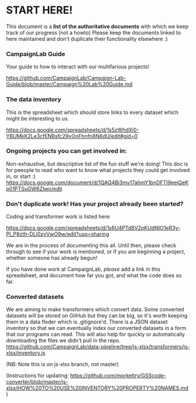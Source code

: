 # START HERE!

This document is a **list of the authoritative documents** with which we keep track of our progress (not a howto)
 Please keep the documents linked to here maintained and don't duplicate their functionality elsewhere :)

### CampaignLab Guide
Your guide to how to interact with our multifarious projects!

https://github.com/CampaignLab/Campaign-Lab-Guide/blob/master/Campaign%20Lab%20Guide.md

### The data inventory
This is the spreadsheet which should store links to every dataset which might be interesting to us.

https://docs.google.com/spreadsheets/d/1s5zWhdXi0-YBUMkK2Le3cfENBsfc29vOnFhnfn8N6dU/edit#gid=0


### Ongoing projects you can get involved in:

Non-exhaustive, but descriptive list of the fun stuff we're doing! This doc is for peeople to read who want to know what projects they could get involved in, or start :)
https://docs.google.com/document/d/1QAQ4Bi3mv17ahmY1bnDFTI9eeiQeKp01PTSuGW6ZIwo/edit


###  Don't duplicate work!  Has your project already been started?

Coding and transformer work is listed here:

https://docs.google.com/spreadsheets/d/1s6U4PTd8V2pKUdNIO1eR3y-Pl_P8zth-DLi0zyVwO9w/edit?usp=sharing

We are in the process of documenting this all. Until then, please check through to see if your work is mentioned, or if you are beginning a project, whether someone has already begun!

If you have done work at CampaignLab, *please* add a link in this spreadsheet, and document how far you got, and what the code does so far.

### Converted datasets

We are aiming to make transformers which convert data. Some converted datasets will be stored on GitHub but they can be big, so it's worth keeping them in a data floder which is .gitignore'd. There is a JSON dataset inventory so that we can eventually index our converted datasets in a form that our programs can read. This will also help for quickly or automatically downloading the files we didn't pull in the repo.
https://github.com/CampaignLab/data-pipeline/tree/js-xlsx/transformers/js-xlsx/inventory.js

(NB: Note this is on js-xlsx branch, not master)

(Instructions for updating:  https://github.com/morkeltry/GSScode-converter/blob/master/js-xlsx/HOW%20TO%20USE%20INVENTORY%20PROPERTY%20NAMES.md )
